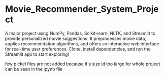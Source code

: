 # Movie_Recommender_System_Project
A major project using NumPy, Pandas, Scikit-learn, NLTK, and Streamlit to provide personalized movie suggestions. It preprocesses movie data, applies recommendation algorithms, and offers an interactive web interface for real-time user preferences. Clone, install dependencies, and run the Streamlit app to start exploring!

few pickel files are not added because it's size id too large for whole project can be seen in the ipynb file

